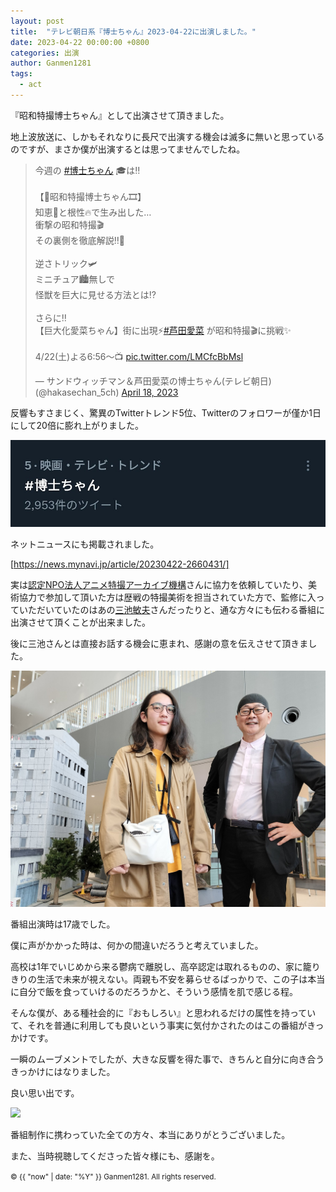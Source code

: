 ```yaml
---
layout: post
title:  "テレビ朝日系『博士ちゃん』2023-04-22に出演しました。"
date: 2023-04-22 00:00:00 +0800
categories: 出演
author: Ganmen1281
tags:
  - act
---
```

『昭和特撮博士ちゃん』として出演させて頂きました。

<!--description-->

地上波放送に、しかもそれなりに長尺で出演する機会は滅多に無いと思っているのですが、まさか僕が出演するとは思ってませんでしたね。

<blockquote class="twitter-tweet" data-media-max-width="560"><p lang="ja" dir="ltr">今週の <a href="https://twitter.com/hashtag/%E5%8D%9A%E5%A3%AB%E3%81%A1%E3%82%83%E3%82%93?src=hash&amp;ref_src=twsrc%5Etfw">#博士ちゃん</a> 🎓は‼️<br><br>【🎥昭和特撮博士ちゃん🎞️】<br>知恵📖と根性🔥で生み出した…<br>衝撃の昭和特撮🎬<br>その裏側を徹底解説‼️🤩<br><br>逆さトリック🛩<br>ミニチュア🏙️無しで<br>怪獣を巨大に見せる方法とは⁉️<br><br>さらに‼️<br>【巨大化愛菜ちゃん】街に出現⚡️<a href="https://twitter.com/hashtag/%E8%8A%A6%E7%94%B0%E6%84%9B%E8%8F%9C?src=hash&amp;ref_src=twsrc%5Etfw">#芦田愛菜</a> が昭和特撮🎬に挑戦✨<br><br>4/22(土)よる6:56～📺 <a href="https://t.co/LMCfcBbMsl">pic.twitter.com/LMCfcBbMsl</a></p>&mdash; サンドウィッチマン＆芦田愛菜の博士ちゃん(テレビ朝日) (@hakasechan_5ch) <a href="https://twitter.com/hakasechan_5ch/status/1648250015339655169?ref_src=twsrc%5Etfw">April 18, 2023</a></blockquote> <script async src="https://platform.twitter.com/widgets.js" charset="utf-8"></script>

反響もすさまじく、驚異のTwitterトレンド5位、Twitterのフォロワーが僅か1日にして20倍に膨れ上がりました。

![](/assets/img/トレンド.jpg)

ネットニュースにも掲載されました。

[https://news.mynavi.jp/article/20230422-2660431/]

実は[認定NPO法人アニメ特撮アーカイブ機構]さんに協力を依頼していたり、美術協力で参加して頂いた方は歴戦の特撮美術を担当されていた方で、監修に入っていただいていたのはあの[三池敏夫]さんだったりと、通な方々にも伝わる番組に出演させて頂くことが出来ました。

後に三池さんとは直接お話する機会に恵まれ、感謝の意を伝えさせて頂きました。

![](/assets/img/三池敏夫.jpg)

番組出演時は17歳でした。

僕に声がかかった時は、何かの間違いだろうと考えていました。

高校は1年でいじめから来る鬱病で離脱し、高卒認定は取れるものの、家に籠りきりの生活で未来が視えない。両親も不安を募らせるばっかりで、この子は本当に自分で飯を食っていけるのだろうかと、そういう感情を肌で感じる程。

そんな僕が、ある種社会的に『おもしろい』と思われるだけの属性を持っていて、それを普通に利用しても良いという事実に気付かされたのはこの番組がきっかけです。

一瞬のムーブメントでしたが、大きな反響を得た事で、きちんと自分に向き合うきっかけにはなりました。

良い思い出です。

![]({{site.baseurl}}/assets/img/hakase.jpg)

番組制作に携わっていた全ての方々、本当にありがとうございました。

また、当時視聴してくださった皆々様にも、感謝を。

[認定NPO法人アニメ特撮アーカイブ機構]: https://atac.or.jp/
[三池敏夫]:   https://x.com/MiikeTmkaa
[https://news.mynavi.jp/article/20230422-2660431/]:　https://news.mynavi.jp/article/20230422-2660431/

<p><small>&copy; {{ "now" | date: "%Y" }} Ganmen1281. All rights reserved.</small></p>